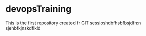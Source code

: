 # devopsTraining

This is the first repository created fr GIT sessioshdbfhsbfbsjdfn:n
sjehbfkjnskdflkld
